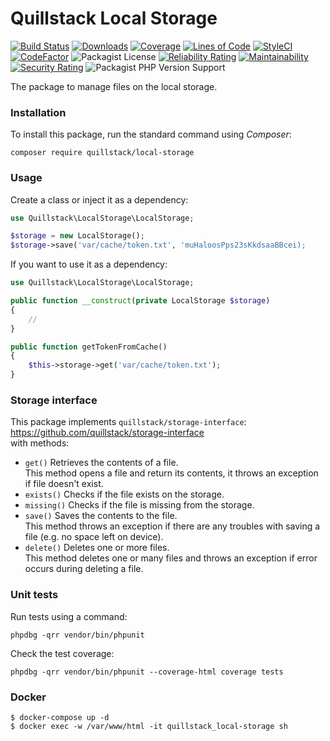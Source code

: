 # Quillstack Local Storage

[![Build Status](https://app.travis-ci.com/quillstack/local-storage.svg?branch=main)](https://app.travis-ci.com/quillstack/local-storage)
[![Downloads](https://img.shields.io/packagist/dt/quillstack/local-storage.svg)](https://packagist.org/packages/quillstack/local-storage)
[![Coverage](https://sonarcloud.io/api/project_badges/measure?project=quillstack_local-storage&metric=coverage)](https://sonarcloud.io/dashboard?id=quillstack_local-storage)
[![Lines of Code](https://sonarcloud.io/api/project_badges/measure?project=quillstack_local-storage&metric=ncloc)](https://sonarcloud.io/dashboard?id=quillstack_local-storage)
[![StyleCI](https://github.styleci.io/repos/394779968/shield?branch=main)](https://github.styleci.io/repos/394779968?branch=main)
[![CodeFactor](https://www.codefactor.io/repository/github/quillstack/local-storage/badge)](https://www.codefactor.io/repository/github/quillstack/local-storage)
![Packagist License](https://img.shields.io/packagist/l/quillstack/local-storage)
[![Reliability Rating](https://sonarcloud.io/api/project_badges/measure?project=quillstack_local-storage&metric=reliability_rating)](https://sonarcloud.io/dashboard?id=quillstack_local-storage)
[![Maintainability](https://api.codeclimate.com/v1/badges/d3fbd09f1580534b0c0e/maintainability)](https://codeclimate.com/github/quillstack/local-storage/maintainability)
[![Security Rating](https://sonarcloud.io/api/project_badges/measure?project=quillstack_local-storage&metric=security_rating)](https://sonarcloud.io/dashboard?id=quillstack_local-storage)
![Packagist PHP Version Support](https://img.shields.io/packagist/php-v/quillstack/local-storage)

The package to manage files on the local storage.

### Installation

To install this package, run the standard command using _Composer_:

```
composer require quillstack/local-storage
```

### Usage

Create a class or inject it as a dependency:

```php
use Quillstack\LocalStorage\LocalStorage;

$storage = new LocalStorage();
$storage->save('var/cache/token.txt', 'muHaloosPps23sKkdsaaBBcei);
```

If you want to use it as a dependency:

```php
use Quillstack\LocalStorage\LocalStorage;

public function __construct(private LocalStorage $storage)
{
    //
}

public function getTokenFromCache()
{
    $this->storage->get('var/cache/token.txt');
}
```

### Storage interface

This package implements `quillstack/storage-interface`: \
https://github.com/quillstack/storage-interface \
with methods:

- `get()` Retrieves the contents of a file. \
This method opens a file and return its contents, it throws an exception if file doesn't exist.
- `exists()` Checks if the file exists on the storage.
- `missing()` Checks if the file is missing from the storage.
- `save()` Saves the contents to the file. \
This method throws an exception if there are any troubles with saving a file (e.g. no space left on device).
- `delete()` Deletes one or more files. \
This method deletes one or many files and throws an exception if error occurs during deleting a file.

### Unit tests

Run tests using a command:

```
phpdbg -qrr vendor/bin/phpunit
```

Check the test coverage:

```
phpdbg -qrr vendor/bin/phpunit --coverage-html coverage tests
```

### Docker

```shell
$ docker-compose up -d
$ docker exec -w /var/www/html -it quillstack_local-storage sh
```
